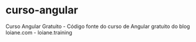 # curso-angular
Curso Angular Gratuito - Código fonte do curso de Angular gratuito do blog loiane.com - loiane.training
